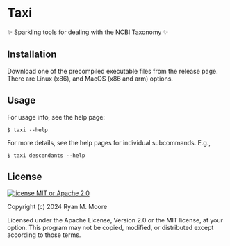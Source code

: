 # Taxi

✨ Sparkling tools for dealing with the NCBI Taxonomy ✨

## Installation

Download one of the precompiled executable files from the release page. There are Linux (x86), and MacOS (x86 and arm) options.

## Usage

For usage info, see the help page:

```
$ taxi --help
```

For more details, see the help pages for individual subcommands. E.g.,

```
$ taxi descendants --help
```

## License

[![license MIT or Apache
2.0](https://img.shields.io/badge/license-MIT%20or%20Apache%202.0-blue)](https://github.com/mooreryan/taxi)

Copyright (c) 2024 Ryan M. Moore

Licensed under the Apache License, Version 2.0 or the MIT license, at your option. This program may not be copied, modified, or distributed except according to those terms.
